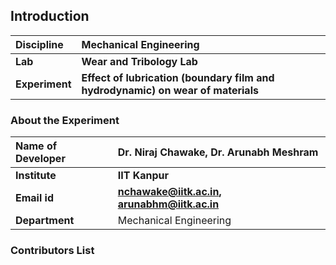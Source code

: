 ## Introduction


<b>Discipline | <b> Mechanical Engineering
:--|:--|
<b> Lab | <b> Wear and Tribology Lab
<b> Experiment| <b> Effect of lubrication (boundary film and hydrodynamic) on wear of materials

### About the Experiment 

<b>Name of Developer | <b> Dr. Niraj Chawake,  Dr. Arunabh Meshram
:--|:--|
<b> Institute | <b>  IIT Kanpur
<b> Email id|    <b>  nchawake@iitk.ac.in, arunabhm@iitk.ac.in
<b> Department |  Mechanical Engineering

### Contributors List

